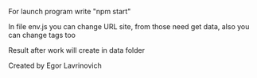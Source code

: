 For launch program write "npm start"

In file env.js you can change URL site, from those need get data, also you can change tags too

Result after work will create in data folder

Created by Egor Lavrinovich

